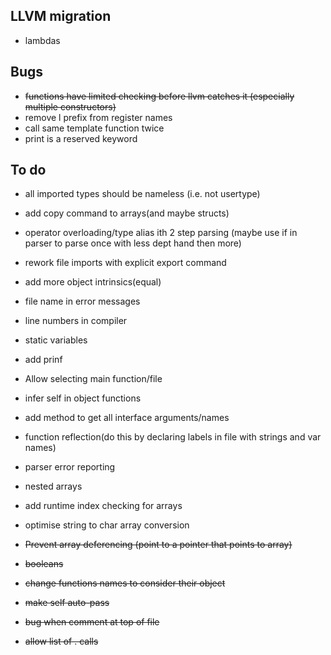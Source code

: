 ## LLVM migration

* lambdas

## Bugs
* ~~functions have limited checking before llvm catches it (especially multiple constructors)~~
* remove l prefix from register names
* call same template function twice
* print is a reserved keyword
## To do


* all imported types should be nameless (i.e. not usertype)
* add copy command to arrays(and maybe structs)
* operator overloading/type alias ith 2 step parsing (maybe use if in parser to parse once with less dept hand then more)
* rework file imports with explicit export command
* add more object intrinsics(equal)
* file name in error messages
* line numbers in compiler
* static variables
* add prinf
* Allow selecting main function/file

* infer self in object functions
* add method to get all interface arguments/names
* function reflection(do this by declaring labels in file with strings and var names)
* parser error reporting
* nested arrays
* add runtime index checking for arrays
* optimise string to char array conversion

* ~~Prevent array deferencing (point to a pointer that points to array)~~
* ~~booleans~~
* ~~change functions names to consider their object~~
* ~~make self auto-pass~~
* ~~bug when comment at top of file~~
* ~~allow list of . calls~~